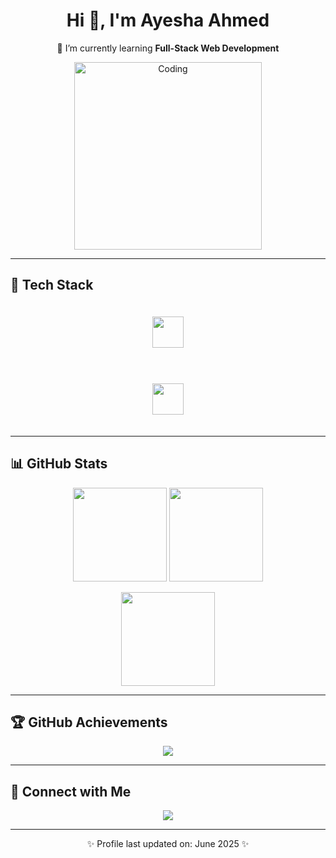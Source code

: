 <h1 align="center">Hi 👋, I'm Ayesha Ahmed</h1>

<p align="center">
  🌱 I’m currently learning <strong>Full-Stack Web Development</strong>
</p>

<div align="center">
  <img src="https://i.pinimg.com/originals/81/17/8b/81178b47a8598f0c81c4799f2cdd4057.gif" width="300" alt="Coding" />
</div>

---

## 🚀 Tech Stack

<div align="center">
  <img src="https://skillicons.dev/icons?i=html,css,js,ts,react,tailwind,express,firebase,nodejs,py" height="50" style="margin: 20px;" />
  <br><br>
  <img src="https://skillicons.dev/icons?i=git,github,vscode,vercel,linux" height="50" style="margin: 20px;" />
</div>

---

## 📊 GitHub Stats

<p align="center">
  <img src="https://github-readme-stats.vercel.app/api?username=AyeshaAhmed1573&show_icons=true&theme=dracula" height="150" />
  <img src="https://github-readme-stats.vercel.app/api/top-langs/?username=AyeshaAhmed1573&layout=compact&theme=dracula" height="150" />
</p>

<p align="center">
  <img src="https://github-readme-streak-stats.herokuapp.com?user=AyeshaAhmed1573&theme=dracula" height="150" />
</p>

---

## 🏆 GitHub Achievements

<p align="center">
  <img src="https://github-profile-trophy.vercel.app/?username=AyeshaAhmed1573&theme=dracula&margin-w=10&margin-h=10" />
</p>

---

## 🔗 Connect with Me

<p align="center">
  <a href="https://www.linkedin.com/in/ayesha-ahmed-7a3b77262" target="_blank">
    <img src="https://img.shields.io/badge/LinkedIn-Ayesha%20Ahmed-0077B5?style=for-the-badge&logo=linkedin&logoColor=white" />
  </a>
</p>

---

<p align="center">✨ Profile last updated on: June 2025 ✨</p>
